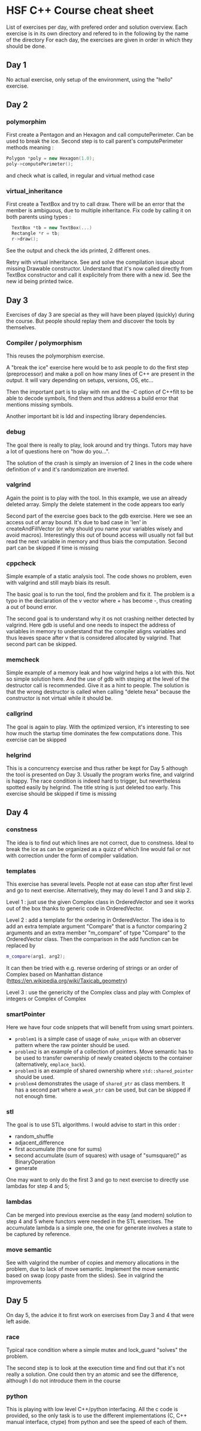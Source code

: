 HSF C++ Course cheat sheet
==========================

List of exercises per day, with prefered order and solution overview.
Each exercise is in its own directory and refered to in the following by the name of the directory
For each day, the exercises are given in order in which they should be done.

Day 1
-----
No actual exercise, only setup of the environment, using the "hello" exercise.

Day 2
-----
### polymorphim
First create a Pentagon and an Hexagon and call computePerimeter. Can be used to break the ice.
Second step is to call parent's computePerimeter methods meaning :
```cpp
Polygon *poly = new Hexagon(1.0);
poly->computePerimeter();
```
and check what is called, in regular and virtual method case

### virtual_inheritance
First create a TextBox and try to call draw.
There will be an error that the member is ambiguous, due to multiple inheritance.
Fix code by calling it on both parents using types :
```cpp
  TextBox *tb = new TextBox(...)
  Rectangle *r = tb;
  r->draw();
```
See the output and check the ids printed, 2 different ones.

Retry with virtual inheritance.
See and solve the compilation issue about missing Drawable constructor. Understand that it's now called directly from TextBox constructor and call it explicitely from there with a new id.
See the new id being printed twice.

Day 3
-----

Exercises of day 3 are special as they will have been played (quickly) during the course. But people should replay them and discover the tools by themselves.

### Compiler / polymorphism

This reuses the polymorphism exercise.

A "break the ice" exercise here would be to ask people to do the first step (preprocessor) and make a poll on how many lines of C++ are present in the output. It will vary depending on setups, versions, OS, etc...

Then the important part is to play with nm and the -C option of C++filt to be able to decode symbols, find them and thus address a build error that mentions missing symbols.

Another important bit is ldd and inspecting library dependencies.

### debug

The goal there is really to play, look around and try things. Tutors may have a lot of questions here on "how do you...".

The solution of the crash is simply an inversion of 2 lines in the code where definition of v and it's randomization are inverted.

### valgrind

Again the point is to play with the tool.
In this example, we use an already deleted array. Simply the delete statement in the code appears too early

Second part of the exercise goes back to the gdb exercise. Here we see an access out of array bound. It's due to bad case in 'len' in createAndFillVector (or why should you name your variables wisely and avoid macros).
Interestingly this out of bound access will usually not fail but read the next variable in memory and thus biais the computation.
Second part can be skipped if time is missing

### cppcheck

Simple example of a static analysis tool.
The code shows no problem, even with valgrind and still mayb biais its result.

The basic goal is to run the tool, find the problem and fix it. The problem is a typo in the declaration of the v vector where + has become -, thus creating a out of bound error.

The second goal is to understand why it os not crashing neither detected by valgrind. Here gdb is useful and one needs to inspect the address of variables in memory to understand that the compiler aligns variables and thus leaves space after v that is considered allocated by valgrind.
That second part can be skipped.

### memcheck

Simple example of a memory leak and how valgrind helps a lot with this.
Not so simple solution here. And the use of gdb with steping at the level of the destructor call is recommended. Give it as a hint to people.
The solution is that the wrong destructor is called when calling "delete hexa" because the constructor is not virtual while it should be.

### callgrind

The goal is again to play. With the optimized version, it's interesting to see how much the startup time dominates the few computations done.
This exercise can be skipped

### helgrind

This is a concurrency exercise and thus rather be kept for Day 5 although the tool is presented on Day 3.
Usually the program works fine, and valgrind is happy. The race condition is indeed hard to trigger, but nevertheless spotted easily by helgrind.
The title string is just deleted too early.
This exercise should be skipped if time is missing


Day 4
-----

### constness
The idea is to find out which lines are not correct, due to constness.
Ideal to break the ice as can be organized as a quizz of which line would fail or not with correction under the form of compiler validation.

### templates
This exercise has several levels. People not at ease can stop after first level and go to next exercise. Alternatively, they may do level 1 and 3 and skip 2.

Level 1 : just use the given Complex class in OrderedVector and see it works out of the box thanks to generic code in OrderedVector.

Level 2 : add a template for the ordering in OrderedVector.
The idea is to add an extra template argument "Compare" that is a functor comparing 2 arguments and an extra member "m_compare" of type "Compare" to the OrderedVector class. Then the comparison in the add function can be replaced by 
```cpp
m_compare(arg1, arg2);
```
It can then be tried with e.g. reverse ordering of strings or an order of Complex based on Manhattan distance (https://en.wikipedia.org/wiki/Taxicab_geometry)

Level 3 : use the genericity of the Complex class and play with Complex of integers or Complex of Complex

### smartPointer

Here we have four code snippets that will benefit from using smart pointers.
 * `problem1` is a simple case of usage of `make_unique` with an observer pattern where the raw pointer should be used.
 * `problem2` is an example of a collection of pointers. Move semantic has to be used to transfer ownership of newly created objects to the container (alternatively, `emplace_back`).
 * `problem3` is an example of shared ownership where `std::shared_pointer` should be used.
 * `problem4` demonstrates the usage of `shared_ptr` as class members. It has a second part where a `weak_ptr` can be used, but can be skipped if not enough time.

### stl
The goal is to use STL algorithms. I would advise to start in this order :
  - random_shuffle
  - adjacent_difference
  - first accumulate (the one for sums)
  - second accumulate (sum of squares) with usage of "sumsquare<T>()" as BinaryOperation
  - generate
  
One may want to only do the first 3 and go to next exercise to directly use lambdas for step 4 and 5;

### lambdas

Can be merged into previous exercise as the easy (and modern) solution to step 4 and 5 where functors were needed in the STL exercises.
The accumulate lambda is a simple one, the one for generate involves a state to be captured by reference.

### move semantic
See with valgrind the number of copies and memory allocations in the problem, due to lack of move semantic.
Implement the move semantic based on swap (copy paste from the slides).
See in valgrind the improvements

Day 5
-----

On day 5, the advice it to first work on exercises from Day 3 and 4 that were left aside.

### race

Typical race condition where a simple mutex and lock_guard "solves" the problem.

The second step is to look at the execution time and find out that it's not really a solution. One could then try an atomic and see the difference, although I do not introduce them in the course

### python

This is playing with low level C++/python interfacing. All the c code is provided, so the only task is to use the different implementations (C, C++ manual interface, ctype) from python and see the speed of each of them.
